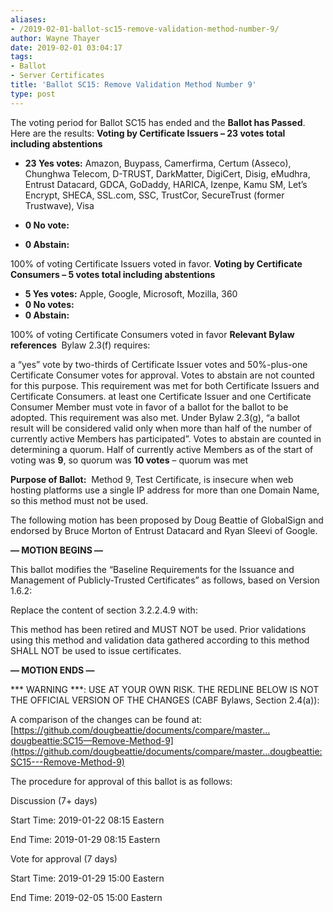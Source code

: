 ```yaml
---
aliases:
- /2019-02-01-ballot-sc15-remove-validation-method-number-9/
author: Wayne Thayer
date: 2019-02-01 03:04:17
tags:
- Ballot
- Server Certificates
title: 'Ballot SC15: Remove Validation Method Number 9'
type: post
---
```


The voting period for Ballot SC15 has ended and the **Ballot has Passed**. Here are the results:
**Voting by Certificate Issuers – 23 votes total including abstentions**

- **23 Yes votes:** Amazon, Buypass, Camerfirma, Certum (Asseco), Chunghwa Telecom, D-TRUST, DarkMatter, DigiCert, Disig, eMudhra, Entrust Datacard, GDCA, GoDaddy, HARICA, Izenpe, Kamu SM, Let’s Encrypt, SHECA, SSL.com, SSC, TrustCor, SecureTrust (former Trustwave), Visa

- **0 No vote:**

- **0 Abstain:**

100% of voting Certificate Issuers voted in favor.
**Voting by Certificate Consumers – 5 votes total including abstentions**

- **5 Yes votes:** Apple, Google, Microsoft, Mozilla, 360
- **0 No votes:**
- **0 Abstain:**

100% of voting Certificate Consumers voted in favor
**Relevant Bylaw references **
Bylaw 2.3(f) requires:

a “yes” vote by two-thirds of Certificate Issuer votes and 50%-plus-one Certificate Consumer votes for approval. Votes to abstain are not counted for this purpose. This requirement was met for both Certificate Issuers and Certificate Consumers.
at least one Certificate Issuer and one Certificate Consumer Member must vote in favor of a ballot for the ballot to be adopted. This requirement was also met.
Under Bylaw 2.3(g), “a ballot result will be considered valid only when more than half of the number of currently active Members has participated”. Votes to abstain are counted in determining a quorum. Half of currently active Members as of the start of voting was **9**, so quorum was **10 votes** – quorum was met

**Purpose of Ballot:**  Method 9, Test Certificate, is insecure when web hosting platforms use a single IP address for more than one Domain Name, so this method must not be used.

The following motion has been proposed by Doug Beattie of GlobalSign and endorsed by Bruce Morton of Entrust Datacard and Ryan Sleevi of Google.

**— MOTION BEGINS —**

This ballot modifies the “Baseline Requirements for the Issuance and Management of Publicly-Trusted Certificates” as follows, based on Version 1.6.2:

Replace the content of section 3.2.2.4.9 with:

This method has been retired and MUST NOT be used. Prior validations using this method and validation data gathered according to this method SHALL NOT be used to issue certificates.

**— MOTION ENDS —**

\*\** WARNING ***: USE AT YOUR OWN RISK. THE REDLINE BELOW IS NOT THE OFFICIAL VERSION OF THE CHANGES (CABF Bylaws, Section 2.4(a)):

A comparison of the changes can be found at: [https://github.com/dougbeattie/documents/compare/master…dougbeattie:SC15—Remove-Method-9](https://github.com/dougbeattie/documents/compare/master...dougbeattie:SC15---Remove-Method-9)

The procedure for approval of this ballot is as follows:

Discussion (7+ days)

Start Time: 2019-01-22 08:15 Eastern

End Time: 2019-01-29 08:15 Eastern

Vote for approval (7 days)

Start Time: 2019-01-29 15:00 Eastern

End Time: 2019-02-05 15:00 Eastern